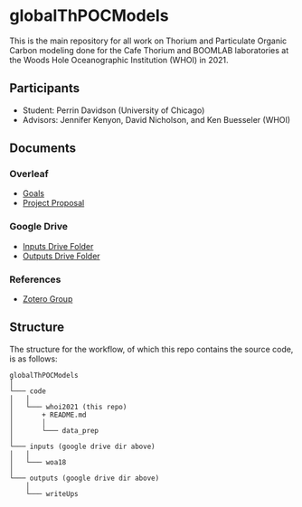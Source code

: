 # globalThPOCModels
This is the main repository for all work on Thorium and Particulate Organic Carbon modeling done for the Cafe Thorium and BOOMLAB laboratories at the Woods Hole Oceanographic Institution (WHOI) in 2021.

## Participants
- Student: Perrin Davidson (University of Chicago)
- Advisors: Jennifer Kenyon, David Nicholson, and Ken Buesseler (WHOI)

## Documents
### Overleaf
- [Goals](https://www.overleaf.com/read/fpsrywmqkqvk)
- [Project Proposal](https://www.overleaf.com/read/pgkxfrdfcxjk)

### Google Drive
- [Inputs Drive Folder](https://drive.google.com/drive/folders/1N5xnfNJYPWSkOqxx-CeFDVdI_gvR85Qc?usp=sharing)
- [Outputs Drive Folder](https://drive.google.com/drive/folders/1r4blItqvj1zogAWyToyNViNegSgsfiiB?usp=sharing)

### References
- [Zotero Group](https://www.zotero.org/groups/globalThPOCModels)

## Structure
The structure for the workflow, of which this repo contains the source code, is as follows:
```
globalThPOCModels
│
└─── code
│   │
│   └─── whoi2021 (this repo)
│       + README.md 
│       │
│       └─── data_prep
│   
└─── inputs (google drive dir above)
│   │
│   └─── woa18
│   
└─── outputs (google drive dir above)
    │
    └─── writeUps
```
